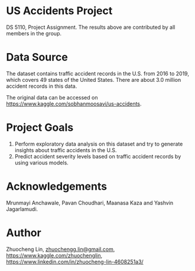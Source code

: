 # US Accidents Project
DS 5110, Project Assignment. The results above are contributed by all members in the group.

# Data Source
The dataset contains traffic accident records in the U.S. from 2016 to 2019, which covers 49 states of the United States. There are about 3.0 million accident records in this data. 

The original data can be accessed on <https://www.kaggle.com/sobhanmoosavi/us-accidents>.

# Project Goals
1. Perform exploratory data analysis on this dataset and try to generate insights about traffic accidents in the U.S. 
2. Predict accident severity levels based on traffic accident records by using various models.

# Acknowledgements
Mrunmayi Anchawale, Pavan Choudhari, Maanasa Kaza and Yashvin Jagarlamudi.

# Author
Zhuocheng Lin, zhuochengg.lin@gmail.com, https://www.kaggle.com/zhuochenglin, https://www.linkedin.com/in/zhuocheng-lin-4608251a3/
